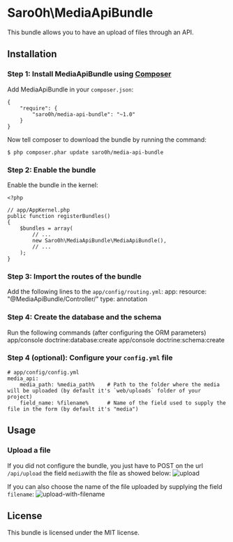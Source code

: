 Saro0h\MediaApiBundle
=====================

This bundle allows you to have an upload of files through an API.

Installation
------------

### Step 1: Install MediaApiBundle using [Composer](http://getcomposer.org)

Add MediaApiBundle in your `composer.json`:

    {
        "require": {
            "saro0h/media-api-bundle": "~1.0"
        }
    }

Now tell composer to download the bundle by running the command:

    $ php composer.phar update saro0h/media-api-bundle

### Step 2: Enable the bundle

Enable the bundle in the kernel:

    <?php

    // app/AppKernel.php
    public function registerBundles()
    {
        $bundles = array(
            // ...
            new Saro0h\MediaApiBundle\MediaApiBundle(),
            // ...
        );
    }

### Step 3: Import the routes of the bundle

Add the following lines to the `app/config/routing.yml`:
    app:
        resource: "@MediaApiBundle/Controller/"
        type:     annotation

### Step 4: Create the database and the schema

Run the following commands (after configuring the ORM parameters)
    app/console doctrine:database:create
    app/console doctrine:schema:create

### Step 4 (optional): Configure your `config.yml` file

    # app/config/config.yml
    media_api:
        media_path: %media_path%    # Path to the folder where the media will be uploaded (by default it's `web/uploads` folder of your project)
        field_name: %filename%      # Name of the field used to supply the file in the form (by default it's "media")

Usage
-----

### Upload a file

If you did not configure the bundle, you just have to POST on the url `/api/upload` the field `media`with the file as showed below:
![upload](https://cloud.githubusercontent.com/assets/667519/4745340/18373566-5a39-11e4-865a-44be6d793681.png)

If you can also choose the name of the file uploaded by supplying the field `filename`:
![upload-with-filename](https://cloud.githubusercontent.com/assets/667519/4745345/2ab24c58-5a39-11e4-86a8-e6887768ab34.png)


License
-------

This bundle is licensed under the MIT license.
